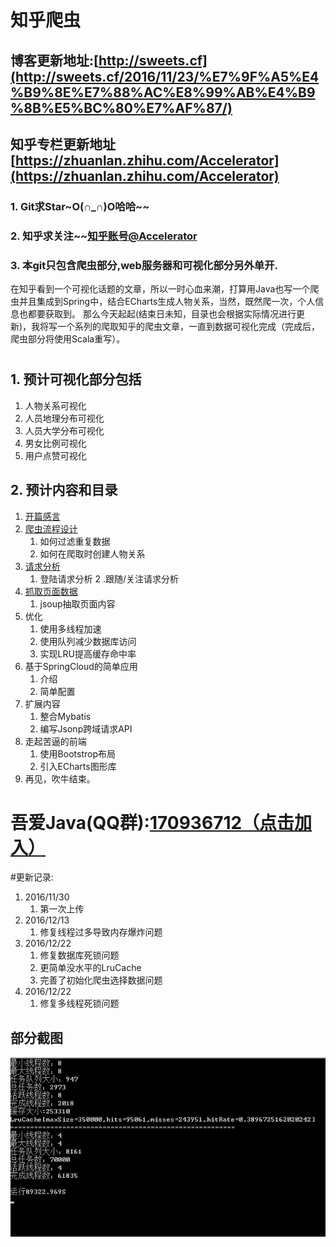 # 知乎爬虫

## 博客更新地址:[http://sweets.cf](http://sweets.cf/2016/11/23/%E7%9F%A5%E4%B9%8E%E7%88%AC%E8%99%AB%E4%B9%8B%E5%BC%80%E7%AF%87/) 
## 知乎专栏更新地址[https://zhuanlan.zhihu.com/Accelerator](https://zhuanlan.zhihu.com/Accelerator) 
### 1. Git求Star~O(∩_∩)O哈哈~~
### 2. 知乎求关注~~[知乎账号@Accelerator](https://www.zhihu.com/people/Sweets07)
### 3. 本git只包含爬虫部分,web服务器和可视化部分另外单开.
在知乎看到一个可视化话题的文章，所以一时心血来潮，打算用Java也写一个爬虫并且集成到Spring中，结合ECharts生成人物关系，当然，既然爬一次，个人信息也都要获取到。
那么今天起起(结束日未知，目录也会根据实际情况进行更新)，我将写一个系列的爬取知乎的爬虫文章，一直到数据可视化完成（完成后，爬虫部分将使用Scala重写）。
#
## 1. 预计可视化部分包括
1. 人物关系可视化
2. 人员地理分布可视化
3. 人员大学分布可视化
4. 男女比例可视化
5. 用户点赞可视化

## 2. 预计内容和目录
1. [开篇感言](https://zhuanlan.zhihu.com/p/23906171)
2. [爬虫流程设计](https://zhuanlan.zhihu.com/p/23906423)
    1. 如何过滤重复数据
    2. 如何在爬取时创建人物关系
3. [请求分析](https://zhuanlan.zhihu.com/p/23969440)
    1. 登陆请求分析
    2 .跟随/关注请求分析
4. [抓取页面数据](https://zhuanlan.zhihu.com/p/24309888)
    1. jsoup抽取页面内容
5. 优化
    1. 使用多线程加速
    2. 使用队列减少数据库访问
    3. 实现LRU提高缓存命中率
6. 基于SpringCloud的简单应用
    1. 介绍
    2. 简单配置
7. 扩展内容
    1. 整合Mybatis
    2. 编写Jsonp跨域请求API
8. 走起苦逼的前端
    1. 使用Bootstrop布局
    2. 引入ECharts图形库
9. 再见，吹牛结束。


# 吾爱Java(QQ群):[170936712（点击加入）](https://link.zhihu.com/?target=https%3A//jq.qq.com/%3F_wv%3D1027%26k%3D41oCCMn)

#更新记录:
1. 2016/11/30
    1. 第一次上传
2. 2016/12/13
    1. 修复线程过多导致内存爆炸问题
3. 2016/12/22
    1. 修复数据库死锁问题
    2. 更简单没水平的LruCache
    3. 完善了初始化爬虫选择数据问题
4. 2016/12/22
    1. 修复多线程死锁问题

    
## 部分截图
![运行](test_01.png)